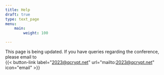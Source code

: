 ```yaml
---
title: Help
draft: true
type: text_page
menu:
    main:
        weight: 100

---
```


This page is being updated. If you have queries regarding the conference, please email to<br>
{{< button-link label="2023@qcrypt.net" url="mailto:2023@qcrypt.net" icon="email" >}}

<!-- ## Helpdesk

1. If you have registration questions, it contains student fee waiver support, the payment fails, and receipts, please email to<br>
{{< button-link label="ele8ej@iis.sinica.edu.tw" url="mailto:ele8ej@iis.sinica.edu.tw" icon="email" >}}

2. If you didn't get the conference link (EventX) link after your registration, please link to the website and click the 'Join Now' button:
https://spot.eventx.io/events/9fbaef60-cf4a-454a-86d5-8152c788d5fd

<img src="/images/instructions/10joinnow.png" alt="join" title="join" style="width:85%;height:auto;" />

Fill your email to Retrieve the Magic Link. Then you will receive an EventX email like <a href="#instructions-for-participants">step 1</a>.

<img src="/images/instructions/11magiclink.png" alt="magiclink" title="magiclink" style="width:40%;height:auto;" />

Press the red icon to get technical support with EventX.
Use the right-side chat room under the people tag, and you could contact E-think PCO, our Qcrypt Secretariat, for more help.

<img src="/images/instructions/12help.png" alt="help" title="help" style="width:85%;height:auto;" />

Shall you have any question, please contact the secretariat via {{< button-link label="irenekoethinkpco@gmail.com" url="mailto:irenekoethinkpco@gmail.com" icon="email" >}} -->
